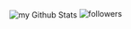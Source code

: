 <img align="center" src="https://github-readme-stats.vercel.app/api?username=ketsomp&include_all_commits=true&count_private=true&show_icons=true&line_height=20&title_color=2B5BBD&icon_color=1124BB&text_color=A1A1A1&bg_color=0,000000,130F40" alt="my Github Stats"/>
<img alt="followers" src="https://img.shields.io/github/followers/madushadhanushka?label=Followers&style=social">
